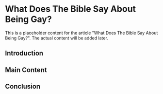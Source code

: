 # What Does The Bible Say About Being Gay?

This is a placeholder content for the article "What Does The Bible Say About Being Gay?". 
The actual content will be added later.

## Introduction

## Main Content

## Conclusion